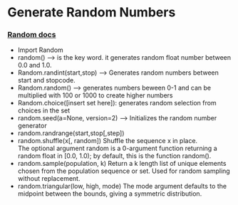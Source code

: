 # Generate Random Numbers 
### [Random docs](https://docs.python.org/3/library/random.html) 
* Import Random
* random() --> is the key word. it generates random float number between 0.0 and 1.0.  
* Random.randint(start,stop) --> Generates random numbers between start and stopcode.  
* Random.random() --> generates numbers beween 0-1 and can be multiplied with 100 or 1000 to create higher numbers  
* Random.choice([insert set here]): generates random selection from choices in the set  
* random.seed(a=None, version=2) -->
Initializes the random number generator  
* random.randrange(start,stop[,step])  
* random.shuffle(x[, random])
Shuffle the sequence x in place.  
The optional argument random is a 0-argument function returning a random float in [0.0, 1.0); by default, this is the function random().  
* random.sample(population, k)
Return a k length list of unique elements chosen from the population sequence or set. Used for random sampling without replacement.  
* random.triangular(low, high, mode)  The mode argument defaults to the midpoint between the bounds, giving a symmetric distribution.
